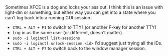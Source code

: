 Sometimes XFCE is a dog and locks your ass out. I think this is an issue with
light-dm or something, but either way you can get into a state where you can't
log back into a running GUI session.

- `CTRL + ALT + F1` to switch to TTY1 (or another F-key for another TTY)
- Log in as the same user (or different, doesn't matter)
- `sudo -i loginctl list-sessions`
- `sudo -i loginctl unlock-session <id>`
  I'd suggest just trying all the IDs.
- `CTRL + ALT + F7` to switch back to the window manager session.
